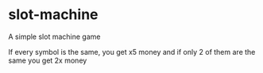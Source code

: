 # slot-machine
A simple slot machine game

If every symbol is the same, you get x5 money and if only 2 of them are the same you get 2x money
